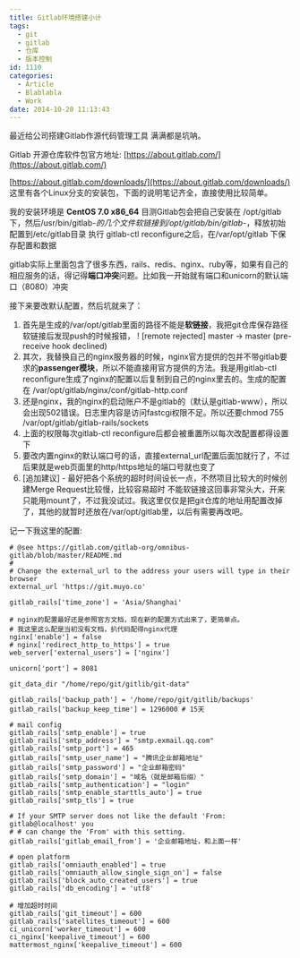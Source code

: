 ```yaml
---
title: Gitlab环境搭建小计
tags:
  - git
  - gitlab
  - 仓库
  - 版本控制
id: 1110
categories:
  - Article
  - Blablabla
  - Work
date: 2014-10-20 11:13:43
---
```


最近给公司搭建Gitlab作源代码管理工具
满满都是坑呐。

Gitlab 开源仓库软件包官方地址: [https://about.gitlab.com/](https://about.gitlab.com/)

[https://about.gitlab.com/downloads/](https://about.gitlab.com/downloads/) 这里有各个Linux分支的安装包，下面的说明笔记齐全，直接使用比较简单。

我的安装环境是 **CentOS 7.0 x86_64**
目测Gitlab包会把自己安装在 /opt/gitlab 下，然后/usr/bin/gitlab-*的几个文件软链接到/opt/gitlab/bin/gitlab-*，释放初始配置到/etc/gitlab目录
执行 gitlab-ctl reconfigure之后，在/var/opt/gitlab 下保存配置和数据

gitlab实际上里面包含了很多东西，rails、redis、nginx、ruby等，如果有自己的相应服务的话，得记得**端口冲突**问题。比如我一开始就有端口和unicorn的默认端口（8080）冲突

接下来要改默认配置，然后坑就来了：

1.  首先是生成的/var/opt/gitlab里面的路径不能是**软链接**，我把git仓库保存路径软链接后发现push的时候报错， ! [remote rejected] master -&gt; master (pre-receive hook declined)
2.  其次，我替换自己的nginx服务器的时候，nginx官方提供的包并不带gitlab要求的**passenger模块**，所以不能直接用官方提供的方法。我是用gitlab-ctl reconfigure生成了nginx的配置以后复制到自己的nginx里去的。生成的配置在 /var/opt/gitlab/nginx/conf/gitlab-http.conf
3.  还是nginx，我的nginx的启动账户不是gitlab的（默认是gitlab-www），所以会出现502错误。日志里内容是访问fastcgi权限不足。所以还要chmod 755 /var/opt/gitlab/gitlab-rails/sockets
4.  上面的权限每次gitlab-ctl reconfigure后都会被重置所以每次改配置都得设置下
5.  要改内置nginx的默认端口号的话，直接external_url配置后面加就行了，不过后果就是web页面里的http/https地址的端口号就也变了
6.  [追加建议] - 最好把各个系统的超时时间设长一点，不然项目比较大的时候创建Merge Request比较慢，比较容易超时
不能软链接这回事非常头大，开来只能用mount了，不过我没试过。我这里仅仅是把git仓库的地址用配置改掉了，其他的就暂时还放在/var/opt/gitlab里，以后有需要再改吧。

记一下我这里的配置:

```
# @see https://gitlab.com/gitlab-org/omnibus-gitlab/blob/master/README.md
#
# Change the external_url to the address your users will type in their browser
external_url 'https://git.muyo.co'

gitlab_rails['time_zone'] = 'Asia/Shanghai'

# nginx的配置最好还是参照官方文档，现在新的配置方式出来了，更简单点。
# 我这里这么配是当初没有文档，扒代码配得nginx代理
nginx['enable'] = false
# nginx['redirect_http_to_https'] = true
web_server['external_users'] = ['nginx']

unicorn['port'] = 8081

git_data_dir "/home/repo/git/gitlib/git-data"

gitlab_rails['backup_path'] = '/home/repo/git/gitlib/backups'
gitlab_rails['backup_keep_time'] = 1296000 # 15天

# mail config
gitlab_rails['smtp_enable'] = true
gitlab_rails['smtp_address'] = "smtp.exmail.qq.com"
gitlab_rails['smtp_port'] = 465
gitlab_rails['smtp_user_name'] = "腾讯企业邮箱地址"
gitlab_rails['smtp_password'] = "企业邮箱密码"
gitlab_rails['smtp_domain'] = "域名（就是邮箱后缀）"
gitlab_rails['smtp_authentication'] = "login"
gitlab_rails['smtp_enable_starttls_auto'] = true
gitlab_rails['smtp_tls'] = true

# If your SMTP server does not like the default 'From: gitlab@localhost' you
# # can change the 'From' with this setting.
gitlab_rails['gitlab_email_from'] = '企业邮箱地址，和上面一样'

# open platform 
gitlab_rails['omniauth_enabled'] = true
gitlab_rails['omniauth_allow_single_sign_on'] = false
gitlab_rails['block_auto_created_users'] = true
gitlab_rails['db_encoding'] = 'utf8'

# 增加超时时间
gitlab_rails['git_timeout'] = 600
gitlab_rails['satellites_timeout'] = 600
ci_unicorn['worker_timeout'] = 600
ci_nginx['keepalive_timeout'] = 600
mattermost_nginx['keepalive_timeout'] = 600

```